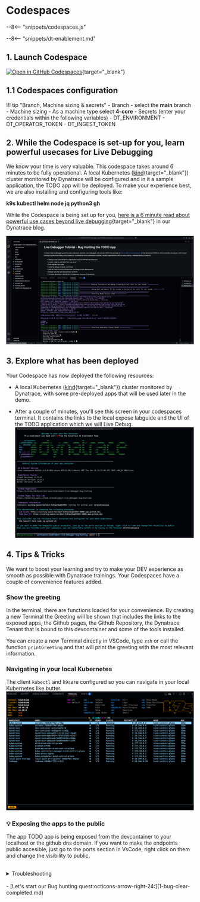 # Codespaces
--8<-- "snippets/codespaces.js"

--8<-- "snippets/dt-enablement.md"

## 1. Launch Codespace

[![Open in GitHub Codespaces](https://github.com/codespaces/badge.svg)](https://codespaces.new/dynatrace-ace/enablement-live-debugger-bug-hunting){target="_blank"}


## 1.1 Codespaces configuration

!!! tip "Branch, Machine sizing & secrets"
    - Branch
        - select the **main** branch
    - Machine sizing
        - As a machine type select **4-core**
    - Secrets (enter your credentials within the following variables)
        - DT_ENVIRONMENT
        - DT_OPERATOR_TOKEN
        - DT_INGEST_TOKEN


## 2. While the Codespace is set-up for you, learn powerful usecases for Live Debugging
We know your time is very valuable. This codespace takes around 6 minutes to be fully operational. A local Kubernetes ([kind](https://kind.sigs.k8s.io/){target="_blank"}) cluster monitored by Dynatrace will be configured and in it a sample application, the TODO app will be deployed. To make your experience best, we are also installing and configuring tools like:

**k9s kubectl helm node jq python3 gh**

While the Codespace is being set up for you, [here is a 6 minute read about powerful use cases beyond live debugging](https://www.dynatrace.com/news/blog/5-powerful-use-cases-beyond-debugging-for-dynatrace-live-debugger/){target="_blank"}
in our Dynatrace blog.

![Codespaces installing](img/codespaces_installing.png)

## 3. Explore what has been deployed

Your Codespace has now deployed the following resources:

- A local Kubernetes ([kind](https://kind.sigs.k8s.io/){target="_blank"}) cluster monitored by Dynatrace, with some pre-deployed apps
  that will be used later in the demo.

- After a couple of minutes, you'll see this screen in your codespaces terminal. It contains the links to the local expose labguide and the UI of the TODO application which we will Live Debug.
![Codespaces finish](img/codespaces_finish.png)

## 4. Tips & Tricks

We want to boost your learning and try to make your DEV experience as smooth as possible with Dynatrace trainings. Your Codespaces have a couple of convenience features added. 

### Show the greeting
In the terminal, there are functions loaded for your convenience. By creating a new Terminal the Greeting will be shown that includes the links to the exposed apps, the Github  pages, the Github Repository, the Dynatrace Tenant that is bound to this devcontainer and some of the tools installed.

You can create a new Terminal directly in VSCode, type `zsh` or call the function `printGreeting` and that will print the greeting with the most relevant information.

### Navigating in your local Kubernetes
The client `kubectl` and `k9s`are configured so you can navigate in your local Kubernetes like butter. 
![k9s](img/k9s.png)

### 💡 Exposing the apps to the public
The app TODO app is being exposed from the devcontainer to your localhost or the github dns domain. If you want to make the endpoints public accesible, just go to the ports section in VsCode, right click on them and change the visibility to public.


<br>
<details>
<summary>Troubleshooting</summary>

If there is an issue with the application, we recommend you verify the health of the Kind cluster. 

```bash
kubectl cluster-info
```
The CLI Tool `k9s` is installed in your dev.container, this will help you navigate in your cluster, just type:

```bash
k9s
```

There is a helper function loaded in the shell to see the open ports in the dev.container.
```bash
showOpenPorts(){
  sudo netstat -tulnp
}
```

The todoApp is already exposed via NodePort in the port 30100, if you want to expose it in another port like the one defined 8080 in the service, then type and to expose the TODO app, type `exposeTodoApp`, 
```bash
exposeTodoApp(){
  printInfo "Exposing Todo App in your dev.container"
  nohup kubectl port-forward service/todoapp 8080:8080  -n todoapp --address="0.0.0.0" > /tmp/kubectl-port-forward.log 2>&1 &
}
```

</details> 
<br>

<div class="grid cards" markdown>
- [Let's start our Bug hunting quest:octicons-arrow-right-24:](1-bug-clear-completed.md)
</div>

